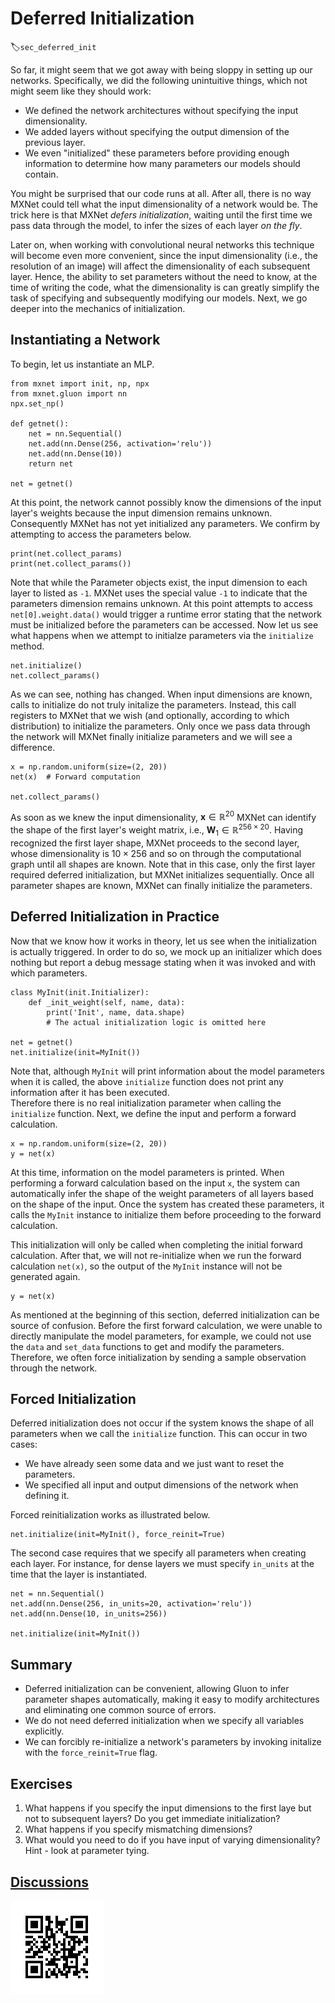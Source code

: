 # Deferred Initialization
:label:`sec_deferred_init`

So far, it might seem that we got away
with being sloppy in setting up our networks.
Specifically, we did the following unintuitive things,
which not might seem like they should work:

* We defined the network architectures 
  without specifying the input dimensionality.
* We added layers without specifying
  the output dimension of the previous layer.
* We even "initialized" these parameters 
  before providing enough information to determine
  how many parameters our models should contain.

You might be surprised that our code runs at all.
After all, there is no way MXNet 
could tell what the input dimensionality of a network would be.
The trick here is that MXNet *defers initialization*,
waiting until the first time we pass data through the model,
to infer the sizes of each layer *on the fly*.


Later on, when working with convolutional neural networks
this technique will become even more convenient,
since the input dimensionality 
(i.e., the resolution of an image) 
will affect the dimensionality 
of each subsequent layer. 
Hence, the ability to set parameters 
without the need to know,
at the time of writing the code, 
what the dimensionality is 
can greatly simplify the task of specifying 
and subsequently modifying our models. 
Next, we go deeper into the mechanics of initialization.


## Instantiating a Network

To begin, let us instantiate an MLP. 

```{.python .input}
from mxnet import init, np, npx
from mxnet.gluon import nn
npx.set_np()

def getnet():
    net = nn.Sequential()
    net.add(nn.Dense(256, activation='relu'))
    net.add(nn.Dense(10))
    return net

net = getnet()
```

At this point, the network cannot possibly know
the dimensions of the input layer's weights
because the input dimension remains unknown.
Consequently MXNet has not yet initialized any parameters.
We confirm by attempting to access the parameters below.

```{.python .input}
print(net.collect_params)
print(net.collect_params())
```

Note that while the Parameter objects exist,
the input dimension to each layer to listed as `-1`.
MXNet uses the special value `-1` to indicate
that the parameters dimension remains unknown.
At this point attempts to access `net[0].weight.data()`
would trigger a runtime error stating that the network
must be initialized before the parameters can be accessed.
Now let us see what happens when we attempt to initialze
parameters via the `initialize` method.

```{.python .input}
net.initialize()
net.collect_params()
```

As we can see, nothing has changed. 
When input dimensions are known, 
calls to initialize do not truly initalize the parameters.
Instead, this call registers to MXNet that we wish 
(and optionally, according to which distribution)
to initialize the parameters. 
Only once we pass data through the network
will MXNet finally initialize parameters 
and we will see a difference.

```{.python .input}
x = np.random.uniform(size=(2, 20))
net(x)  # Forward computation

net.collect_params()
```

As soon as we knew the input dimensionality, 
$\mathbf{x} \in \mathbb{R}^{20}$ 
MXNet can identify the shape of the first layer's weight matrix, 
i.e., $\mathbf{W}_1 \in \mathbb{R}^{256 \times 20}$.
Having recognized the first layer shape, MXNet proceeds
to the second layer, whose dimensionality is $10 \times 256$
and so on through the computational graph
until all shapes are known.
Note that in this case, 
only the first layer required deferred initialization,
but MXNet initializes sequentially. 
Once all parameter shapes are known, 
MXNet can finally initialize the parameters. 


## Deferred Initialization in Practice

Now that we know how it works in theory, 
let us see when the initialization is actually triggered.
In order to do so, we mock up an initializer 
which does nothing but report a debug message 
stating when it was invoked and with which parameters.

```{.python .input  n=22}
class MyInit(init.Initializer):
    def _init_weight(self, name, data):
        print('Init', name, data.shape)
        # The actual initialization logic is omitted here

net = getnet()
net.initialize(init=MyInit())
```

Note that, although `MyInit` will print information 
about the model parameters when it is called, 
the above `initialize` function does not print 
any information after it has been executed.  
Therefore there is no real initialization parameter 
when calling the `initialize` function. 
Next, we define the input and perform a forward calculation.

```{.python .input  n=25}
x = np.random.uniform(size=(2, 20))
y = net(x)
```

At this time, information on the model parameters is printed. 
When performing a forward calculation based on the input `x`,
the system can automatically infer the shape of the weight parameters 
of all layers based on the shape of the input. 
Once the system has created these parameters, 
it calls the `MyInit` instance to initialize them 
before proceeding to the forward calculation.

This initialization will only be called 
when completing the initial forward calculation. 
After that, we will not re-initialize 
when we run the forward calculation `net(x)`, 
so the output of the `MyInit` instance will not be generated again.

```{.python .input}
y = net(x)
```

As mentioned at the beginning of this section,
deferred initialization can be source of confusion.
Before the first forward calculation,
we were unable to directly manipulate the model parameters,
for example, we could not use
the `data` and `set_data` functions
to get and modify the parameters.
Therefore, we often force initialization
by sending a sample observation through the network.

## Forced Initialization

Deferred initialization does not occur 
if the system knows the shape of all parameters 
when we call the `initialize` function. 
This can occur in two cases:

* We have already seen some data and we just want to reset the parameters.
* We specified all input and output dimensions of the network when defining it.

Forced reinitialization works as illustrated below.

```{.python .input}
net.initialize(init=MyInit(), force_reinit=True)
```

The second case requires that we specify 
all parameters when creating each layer.
For instance, for dense layers we must specify `in_units` 
at the time that the layer is instantiated.

```{.python .input}
net = nn.Sequential()
net.add(nn.Dense(256, in_units=20, activation='relu'))
net.add(nn.Dense(10, in_units=256))

net.initialize(init=MyInit())
```

## Summary

* Deferred initialization can be convenient, allowing Gluon to infer parameter shapes automatically, making it easy to modify architectures and eliminating one common source of errors.
* We do not need deferred initialization when we specify all variables explicitly.
* We can forcibly re-initialize a network's parameters by invoking initalize with the `force_reinit=True` flag.


## Exercises

1. What happens if you specify the input dimensions to the first laye but not to subsequent layers? Do you get immediate initialization?
1. What happens if you specify mismatching dimensions?
1. What would you need to do if you have input of varying dimensionality? Hint - look at parameter tying.

## [Discussions](https://discuss.mxnet.io/t/2327)

![](../img/qr_deferred-init.svg)

